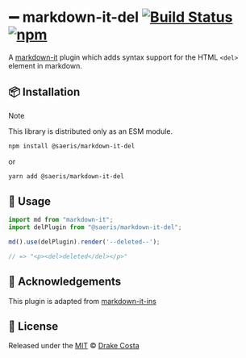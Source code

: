 # ➖ markdown-it-del [![Build Status][ci-badge]][ci] [![npm][npm-badge]][npm]

A [markdown-it][markdown-it] plugin which adds syntax support for the HTML `<del>` element in markdown.

## 📦 Installation

> [!Note]
>
> This library is distributed only as an ESM module.

```bash
npm install @saeris/markdown-it-del
```

or

```bash
yarn add @saeris/markdown-it-del
```

## 🔧 Usage

```ts
import md from "markdown-it";
import delPlugin from "@saeris/markdown-it-del";

md().use(delPlugin).render('--deleted--');

// => "<p><del>deleted</del></p>"
```

## 📣 Acknowledgements

This plugin is adapted from [markdown-it-ins][markdown-it-ins]

## 🥂 License

Released under the [MIT][license] © [Drake Costa][personal-website]

<!-- Definitions -->

[ci]: https://github.com/Saeris/remark-del/actions/workflows/ci.yml
[ci-badge]: https://github.com/Saeris/remark-del/actions/workflows/ci.yml/badge.svg
[npm]: https://www.npmjs.org/package/@saeris/remark-del
[npm-badge]: https://img.shields.io/npm/v/@saeris/remark-del.svg?style=flat
[markdown-it]: https://github.com/markdown-it/markdown-it
[markdown-it-ins]: https://github.com/markdown-it/markdown-it-ins
[license]: ./LICENSE.md
[personal-website]: https://saeris.gg
